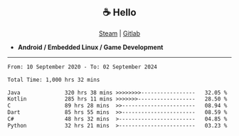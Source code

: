 <h2 align="center"> ☕ Hello </h2>

<p align="center">
  <a href="https://steamcommunity.com/id/Niforances/">Steam</a> |
  <a href="https://gitlab.com/niforances">Gitlab</a>
</p>

 - **Android / Embedded Linux / Game Development**

------

<!--START_SECTION:waka-->

```txt
From: 10 September 2020 - To: 02 September 2024

Total Time: 1,000 hrs 32 mins

Java              320 hrs 38 mins >>>>>>>>-----------------   32.05 %
Kotlin            285 hrs 11 mins >>>>>>>------------------   28.50 %
C                 89 hrs 28 mins  >>-----------------------   08.94 %
Dart              85 hrs 55 mins  >>-----------------------   08.59 %
C#                48 hrs 32 mins  >------------------------   04.85 %
Python            32 hrs 21 mins  >------------------------   03.23 %
```

<!--END_SECTION:waka-->
